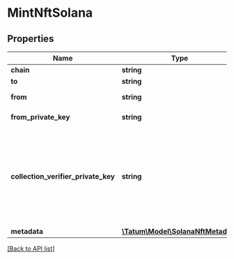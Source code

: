 # MintNftSolana

## Properties

Name | Type | Description | Notes
------------ | ------------- | ------------- | -------------
**chain** | **string** | The blockchain to work with |
**to** | **string** | The blockchain address to send the NFT to |
**from** | **string** | The blockchain address that will pay the fee for the transaction |
**from_private_key** | **string** | The private key of the blockchain address that will pay the fee for the transaction |
**collection_verifier_private_key** | **string** | The private key of the collection verifier (owner) who will verify the NFT in the NFT collection where the NFT is minted in. The blockchain address of this collection is specified in the &lt;code&gt;collection&lt;/code&gt; parameter in the &lt;code&gt;metadata&lt;/code&gt; section of the request body. To know more about Solana collections and verification, refer to the &lt;a href&#x3D;\&quot;https://docs.metaplex.com/programs/token-metadata/certified-collections\&quot; target&#x3D;\&quot;_blank\&quot;&gt;Solana user documentation&lt;/a&gt;. | [optional]
**metadata** | [**\Tatum\Model\SolanaNftMetadata**](SolanaNftMetadata.md) |  |

[[Back to API list]](../../README.md#api-endpoints)
